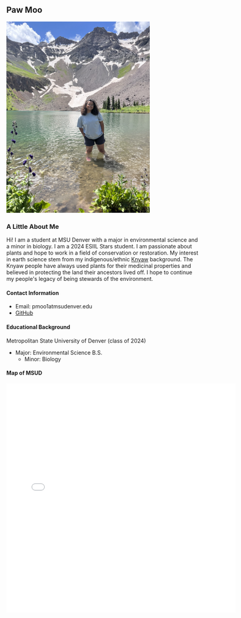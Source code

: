 ## Paw Moo

<img src="img/me.jpeg" height="500px" />

### A Little About Me
Hi! I am a student at MSU Denver with a major in environmental science and a minor in biology. I am a 2024 ESIIL Stars student. I am passionate about plants and hope to work in a field of conservation or restoration. My interest in earth science stem from my indigenous/ethnic [Knyaw](https://www.theurbanvillage.org/karenhistory) background. The Knyaw people have always used plants for their medicinal properties and believed in protecting the land their ancestors lived off. I hope to continue my people's legacy of being stewards of the environment. 


#### Contact Information
* Email: pmoo1atmsudenver.edu
* [GitHub](https://PawHEKMoo.github.io)

#### Educational Background
Metropolitan State University of Denver (class of 2024)
  * Major: Environmental Science B.S. 
    * Minor: Biology

#### Map of MSUD
<embed type="text/html" src="img/auraria.html" width="600" height="600">
